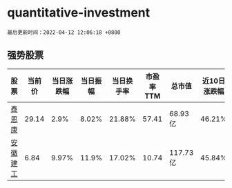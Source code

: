 # quantitative-investment

`最后更新时间：2022-04-12 12:06:18 +0800`

## 强势股票

|股票|当前价|当日涨跌幅|当日振幅|当日换手率|市盈率TTM|总市值|近10日涨跌幅|
|----|----|----|----|----|----|----|----|
|[泰恩康](https://xueqiu.com/S/SZ301263)|29.14|2.9%|8.02%|21.88%|57.41|68.93亿|46.21%|
|[安徽建工](https://xueqiu.com/S/SH600502)|6.84|9.97%|11.9%|17.02%|10.74|117.73亿|45.84%|
